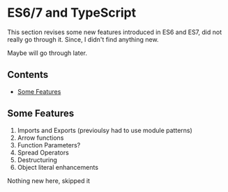 # ES6/7 and TypeScript

This section revises some new features introduced in ES6 and ES7, did not really go through it. Since, I didn't find anything new.

Maybe will go through later.

## Contents

<!-- toc -->

- [Some Features](#some-features)

<!-- tocstop -->

## Some Features

1. Imports and Exports (previoulsy had to use module patterns)
2. Arrow functions
3. Function Parameters?
4. Spread Operators
5. Destructuring
6. Object literal enhancements

Nothing new here, skipped it
